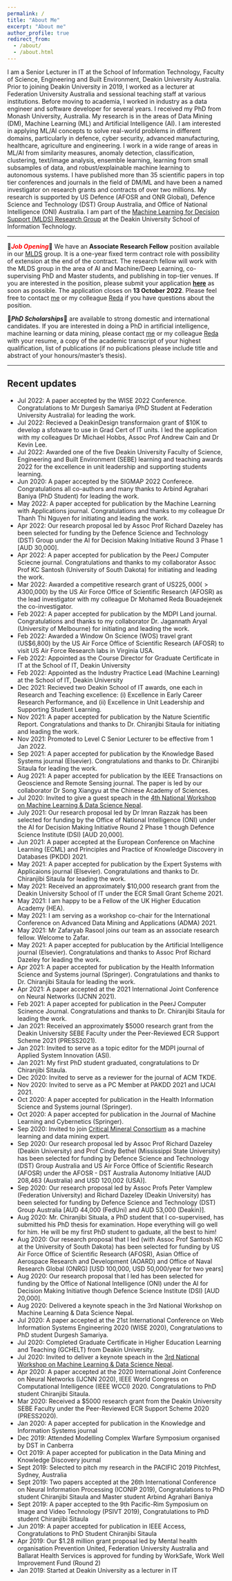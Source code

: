 ```yaml
---
permalink: /
title: "About Me"
excerpt: "About me"
author_profile: true
redirect_from: 
  - /about/
  - /about.html
---
```


I am a Senior Lecturer in IT at the School of Information Technology, Faculty of Science, Engineering and Built Environment, Deakin University Australia. Prior to joining Deakin University in 2019, I worked as a lecturer at Federation University Australia and sessional teaching staff at various institutions. Before moving to academia, I worked in industry as a data engineer and software developer for several years. I received my PhD from Monash University, Australia. My research is in the areas of Data Mining (DM), Machine Learning (ML) and Artificial Intelligence (AI). I am interested in applying ML/AI concepts to solve real-world problems in different domains, particularly in defence, cyber security, advanced manufacturing, healthcare, agriculture and engineering. I work in a wide range of areas in ML/AI from similarity measures, anomaly detection, classification, clustering, text/image analysis, ensemble learning, learning from small subsamples of data, and robust/explainable machine learning to autonomous systems. I have published more than 35 scientific papers in top tier conferences and journals in the field of DM/ML and have been a named investigator on research grants and contracts of over two millions. My research is supported by US Defence (AFOSR and ONR Global), Defence Science and Technology (DST) Group Australia, and Office of National Intelligence (ONI) Australia. I am part of the [<span>Machine Learning for Decision Support (MLDS) Research Group</span>](https://deakin-mlds.github.io/index.html) at the Deakin University School of Information Technology.

---

🌟<span style="color:red">***Job Opening***</span>🌟 We have an **Associate Research Fellow** position available in our [MLDS](https://deakin-mlds.github.io/index.html) group. It is a one-year fixed term contract role with possibility of extension at the end of the contract. The research fellow will work with the MLDS group in the area of AI and Machine/Deep Learning, co-supervising PhD and Master students, and publishing in top-tier venues. If you are interested in the position, please submit your application [**here**](https://careers.deakin.edu.au/cw/en/job/526451) as soon as possible. The application closes on **13 October 2022**. Please feel free to contact <a href = "mailto: sunil.aryal@deakin.edu.au">me</a> or my colleague <a href = "mailto: reda.bouadjenek@deakin.edu.au">Reda</a> if you have questions about the position.

🌟***PhD Scholarships***🌟 are available to strong domestic and  international candidates. If you are interested in doing a PhD in artificial intelligence, machine learning or data mining, please contact <a href = "mailto: sunil.aryal@deakin.edu.au">me</a> or my colleague <a href = "mailto: reda.bouadjenek@deakin.edu.au">Reda</a> with your resume, a copy of the academic transcript of your highest qualification, list of publications (if no publications please include title and abstract of your honours/master’s thesis).

---

Recent updates
----------------------
* Jul 2022: A paper accepted by the WISE 2022 Conference. Congratulations to Mr Durgesh Samariya (PhD Student at Federation University Australia) for leading the work.
* Jul 2022: Recieved a DeakinDesign transformaion grant of $10K to develop a sfotware to use in Grad Cert of IT units. I led the application with my colleagues Dr Michael Hobbs, Assoc Prof Andrew Cain and Dr Kevin Lee.  
* Jul 2022: Awarded one of the five Deakin University Faculty of Science, Engineering and Built Environment (SEBE) learning and teaching awards 2022 for the excellence in unit leadership and supporting students learning.
* Jun 2020: A paper accepted by the SIGMAP 2022 Conferece. Congratulations all co-authors and many thanks to Arbind Agrahari Baniya (PhD Student) for leading the work.
* May 2022: A paper accepted for publication by the Machine Learning with Applications journal. Congratulations and thanks to my colleague Dr Thanh Thi Nguyen for initiating and leading the work.
* Apr 2022: Our research proposal led by Assoc Prof Richard Dazeley has been selected for funding by the Defence Science and Technology (DST) Group under the AI for Decision Making Initiative Round 3 Phase 1 [AUD 30,000].
* Apr 2022: A paper accepted for publication by the PeerJ Computer Sciecne journal. Congratulations and thanks to my collaborator Assoc Prof KC Santosh (University of South Dakota) for initiating and leading the work.
* Mar 2022: Awarded a competitive research grant of US$225,000 (>A$300,000) by the US Air Force Office of Scientific Research (AFOSR) as the lead investigator with my colleague Dr Mohamed Reda Bouadejenek the co-investigator.
* Feb 2022: A paper accepted for publication by the MDPI Land journal. Congratulations and thanks to my collaborator Dr. Jagannath Aryal (University of Melbourne) for initiating and leading the work.
* Feb 2022: Awarded a Window On Science (WOS) travel grant (US$6,800) by the US Air Force Office of Scientific Research (AFOSR) to visit US Air Force Research labs in Virginia USA. 
* Feb 2022: Appointed as the Course Director for Graduate Certificate in IT at the School of IT, Deakin University 
* Feb 2022: Appointed as the Industry Practice Lead (Machine Learning) at the School of IT, Deakin University
* Dec 2021: Recieved two Deakin School of IT awards, one each in Research and Teaching excellence: (i) Excellence in Early Career Research Performance, and (ii) Excellence in Unit Leadership and Supporting Student Learning.
* Nov 2021: A paper accepted for publication by the Nature Scientific Report. Congratulations and thanks to Dr. Chiranjibi Sitaula for initiating and leading the work.
* Nov 2021: Promoted to Level C Senior Lecturer to be effective from 1 Jan 2022.
* Sep 2021: A paper accepted for publication by the Knowledge Based Systems journal (Elsevier). Congratulations and thanks to Dr. Chiranjibi Sitaula for leading the work.
* Aug 2021: A paper accepted for publication by the IEEE Transactions on Geoscience and Remote Sensing journal. The paper is led by our collaborator Dr Song Xiangyu at the Chinese Academy of Sciences.
* Jul 2020: Invited to give a guest speach in the [<span>4th National Workshop on Machine Learning & Data Science Nepal</span>](https://sites.google.com/view/mountech-deeplearning/home).
* July 2021: Our research proposal led by Dr Imran Razzak has been selected for funding by the Office of National Intelligence (ONI) under the AI for Decision Making Initiative Round 2 Phase 1 though Defence Science Institute (DSI) [AUD 20,000]. 
* Jun 2021: A paper accepted at the European Conference on Machine Learning (ECML) and Principles and Practice of Knowledge Discovery in Databases (PKDD) 2021.  
* May 2021: A paper accepted for publication by the Expert Systems with Applicaions journal (Elsevier). Congratulations and thanks to Dr. Chiranjibi Sitaula for leading the work.
* May 2021: Received an approximately $10,000 research grant from the Deakin University School of IT under the ECR Small Grant Scheme 2021.
* May 2021: I am happy to be a Fellow of the UK Higher Education Academy (HEA).
* May 2021: I am serving as a workshop co-chair for the International Conference on Advanced Data Mining and Applications (ADMA) 2021. 
* May 2021: Mr Zafaryab Rasool joins our team as an associate research fellow. Welcome to Zafar. 
* May 2021: A paper accepted for publucation by the Artificial Intelligence journal (Elsevier). Congratulations and thanks to Assoc Prof Richard Dazeley for leading the work.
* Apr 2021: A paper accepted for publication by the Health Information Science and Systems journal (Springer). Congratulations and thanks to Dr. Chiranjibi Sitaula for leading the work.
* Apr 2021: A paper accepted at the 2021 International Joint Conference on Neural Networks (IJCNN 2021). 
* Feb 2021: A paper accepted for publication in the PeerJ Computer Scinence Journal. Congratulations and thanks to Dr. Chiranjibi Sitaula for leading the work.
* Jan 2021: Received an approximately $5000 research grant from the Deakin University SEBE Faculty under the Peer-Reviewed ECR Support Scheme 2021 (PRESS2021).
* Jan 2021: Invited to serve as a topic editor for the MDPI journal of Applied System Innovation (ASI).
* Jan 2021: My first PhD student graduated, congratulations to Dr Chiranjibi Sitaula.
* Dec 2020: Invited to serve as a reviewer for the journal of ACM TKDE.
* Nov 2020: Invited to serve as a PC Member at PAKDD 2021 and IJCAI 2021.
* Oct 2020: A paper accepted for publication in the Health Information Science and Systems journal (Springer).
* Oct 2020: A paper accepted for publication in the Journal of Machine Learning and Cybernetics (Springer).
* Sep 2020: Invited to join [<span>Critical Mineral Consortium</span>](https://www.monash.edu/engineering/critical-minerals-consortium/our-expertise) as a machine learning and data mining expert.
* Sep 2020: Our research proposal led by Assoc Prof Richard Dazeley (Deakin University) and Prof Cindy Bethel (Mississippi State University) has been selected for funding by Defence Science and Technology (DST) Group Australia and US Air Force Office of Scientific Research (AFOSR) under the AFOSR - DST Australia Autonomy Initiative [AUD 208,463 (Australia) and USD 120,002 (USA)].
* Sep 2020: Our research proposal led by Assoc Profs Peter Vamplew (Federation University) and Richard Dazeley (Deakin University) has been selected for funding by Defence Science and Technology (DST) Group Australia [AUD 44,000 (FedUni) and AUD 53,000 (Deakin)].
* Aug 2020: Mr. Chiranjibi Situala, a PhD student that I co-supervised, has submitted his PhD thesis for examination. Hope everything will go well for him. He will be my first PhD student to gaduate, all the best to him!
* Aug 2020: Our research proposal that I led (with Assoc Prof Santosh KC at the University of South Dakota) has been selected for funding by US Air Force Office of Scientific Research (AFOSR), Asian Office of Aerospace Research and Development (AOARD) and Office of Naval Research Global (ONRG) [USD 100,000, USD 50,000/year for two years] 
* Aug 2020: Our research proposal that I led has been selected for funding by the Office of National Intelligence (ONI) under the AI for Decision Making Initiative though Defence Science Institute (DSI) [AUD 20,000]. 
* Aug 2020: Delivered a keynote speach in the 3rd National Workshop on Machine Learning & Data Science Nepal.
* Jul 2020: A paper accepted at the 21st International Conference on Web Information Systems Engineering 2020 (WISE 2020), Congratulations to PhD student Durgesh Samariya.
* Jul 2020: Completed Graduate Certificate in Higher Education Learning and Teaching (GCHELT) from Deakin University.
* Jul 2020: Invited to deliver a keynote speach in the [<span>3rd National Workshop on Machine Learning & Data Science Nepal</span>](https://www.mldsn.org/speakers).
* Apr 2020: A paper accepted at the 2020 International Joint Conference on Neural Networks (IJCNN 2020), IEEE World Congress on Computational Intelligence (IEEE WCCI) 2020. Congratulations to PhD student Chiranjibi Sitaula.
* Mar 2020: Received a $5000 research grant from the Deakin University SEBE Faculty under the Peer-Reviewed ECR Support Scheme 2020 (PRESS2020). 
* Jan 2020: A paper accepted for publication in the Knowledge and Information Systems journal 
* Dec 2019: Attended Modelling Complex Warfare Symposium organised by DST in Canberra
* Oct 2019: A paper accepted for publication in the Data Mining and Knowledge Discovery journal
* Sept 2019: Selected to pitch my research in the PACIFIC 2019 Pitchfest, Sydney, Australia  
* Sept 2019: Two papers accepted at the 26th International Conference on Neural Information Processing (ICONIP 2019), Congratulations to PhD student Chiranjibi Sitaula and Master student Arbind Agrahari Baniya
* Sept 2019: A paper accepted to the 9th Pacific-Rim Symposium on Image and Video Technology (PSIVT 2019), Congratulations to PhD student Chiranjibi Sitaula
* Jun 2019: A paper accepted for publication in IEEE Access, Congratulations to PhD Student Chiranjibi Sitaula
* Apr 2019: Our $1.28 million grant proposal led by Mental health organisation Prevention United, Federation University Australia and Ballarat Health Services is approved for funding by WorkSafe, Work Well Improvement Fund (Round 2) 
* Jan 2019: Started at Deakin University as a lecturer in IT

